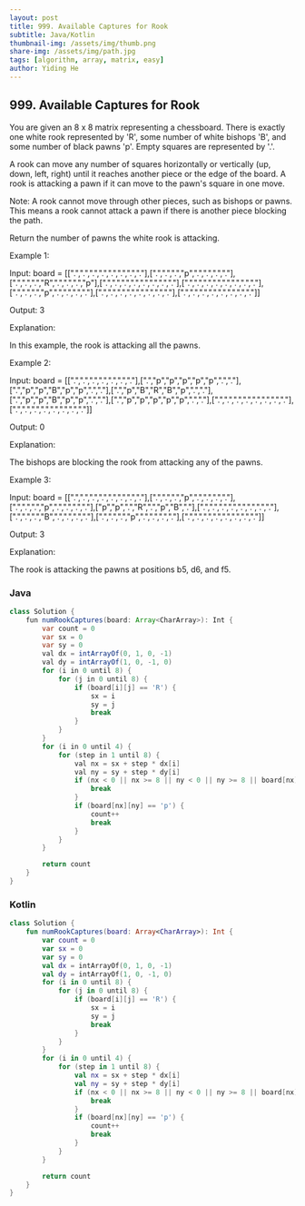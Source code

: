 ```yaml
---
layout: post
title: 999. Available Captures for Rook
subtitle: Java/Kotlin
thumbnail-img: /assets/img/thumb.png
share-img: /assets/img/path.jpg
tags: [algorithm, array, matrix, easy]
author: Yiding He
---
```


## 999. Available Captures for Rook

You are given an 8 x 8 matrix representing a chessboard. There is exactly one white rook represented by 'R', some number of white bishops 'B', and some number of black pawns 'p'. Empty squares are represented by '.'.

A rook can move any number of squares horizontally or vertically (up, down, left, right) until it reaches another piece or the edge of the board. A rook is attacking a pawn if it can move to the pawn's square in one move.

Note: A rook cannot move through other pieces, such as bishops or pawns. This means a rook cannot attack a pawn if there is another piece blocking the path.

Return the number of pawns the white rook is attacking.

 

Example 1:


Input: board = [[".",".",".",".",".",".",".","."],[".",".",".","p",".",".",".","."],[".",".",".","R",".",".",".","p"],[".",".",".",".",".",".",".","."],[".",".",".",".",".",".",".","."],[".",".",".","p",".",".",".","."],[".",".",".",".",".",".",".","."],[".",".",".",".",".",".",".","."]]

Output: 3

Explanation:

In this example, the rook is attacking all the pawns.

Example 2:


Input: board = [[".",".",".",".",".",".","."],[".","p","p","p","p","p",".","."],[".","p","p","B","p","p",".","."],[".","p","B","R","B","p",".","."],[".","p","p","B","p","p",".","."],[".","p","p","p","p","p",".","."],[".",".",".",".",".",".",".","."],[".",".",".",".",".",".",".","."]]

Output: 0

Explanation:

The bishops are blocking the rook from attacking any of the pawns.

Example 3:


Input: board = [[".",".",".",".",".",".",".","."],[".",".",".","p",".",".",".","."],[".",".",".","p",".",".",".","."],["p","p",".","R",".","p","B","."],[".",".",".",".",".",".",".","."],[".",".",".","B",".",".",".","."],[".",".",".","p",".",".",".","."],[".",".",".",".",".",".",".","."]]

Output: 3

Explanation:

The rook is attacking the pawns at positions b5, d6, and f5.


### Java

```java
class Solution {
    fun numRookCaptures(board: Array<CharArray>): Int {
        var count = 0
        var sx = 0
        var sy = 0
        val dx = intArrayOf(0, 1, 0, -1)
        val dy = intArrayOf(1, 0, -1, 0)
        for (i in 0 until 8) {
            for (j in 0 until 8) {
                if (board[i][j] == 'R') {
                    sx = i
                    sy = j
                    break
                }
            }
        }
        for (i in 0 until 4) {
            for (step in 1 until 8) {
                val nx = sx + step * dx[i]
                val ny = sy + step * dy[i]
                if (nx < 0 || nx >= 8 || ny < 0 || ny >= 8 || board[nx][ny] == 'B') {
                    break
                }
                if (board[nx][ny] == 'p') {
                    count++
                    break
                }
            }
        }

        return count
    }
}
```

### Kotlin

```kotlin
class Solution {
    fun numRookCaptures(board: Array<CharArray>): Int {
        var count = 0
        var sx = 0
        var sy = 0
        val dx = intArrayOf(0, 1, 0, -1)
        val dy = intArrayOf(1, 0, -1, 0)
        for (i in 0 until 8) {
            for (j in 0 until 8) {
                if (board[i][j] == 'R') {
                    sx = i
                    sy = j
                    break
                }
            }
        }
        for (i in 0 until 4) {
            for (step in 1 until 8) {
                val nx = sx + step * dx[i]
                val ny = sy + step * dy[i]
                if (nx < 0 || nx >= 8 || ny < 0 || ny >= 8 || board[nx][ny] == 'B') {
                    break
                }
                if (board[nx][ny] == 'p') {
                    count++
                    break
                }
            }
        }

        return count
    }
}
```
